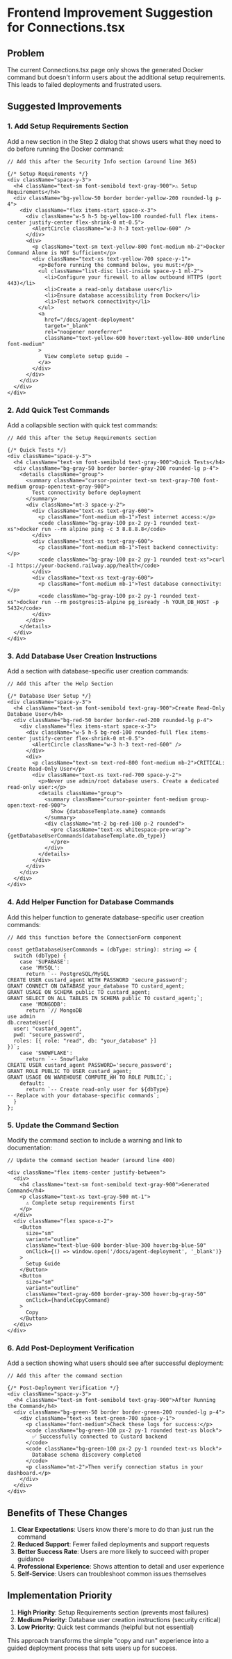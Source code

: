 # Frontend Improvement Suggestion for Connections.tsx

## Problem
The current Connections.tsx page only shows the generated Docker command but doesn't inform users about the additional setup requirements. This leads to failed deployments and frustrated users.

## Suggested Improvements

### 1. Add Setup Requirements Section

Add a new section in the Step 2 dialog that shows users what they need to do before running the Docker command:

```tsx
// Add this after the Security Info section (around line 365)

{/* Setup Requirements */}
<div className="space-y-3">
  <h4 className="text-sm font-semibold text-gray-900">⚠️ Setup Requirements</h4>
  <div className="bg-yellow-50 border border-yellow-200 rounded-lg p-4">
    <div className="flex items-start space-x-3">
      <div className="w-5 h-5 bg-yellow-100 rounded-full flex items-center justify-center flex-shrink-0 mt-0.5">
        <AlertCircle className="w-3 h-3 text-yellow-600" />
      </div>
      <div>
        <p className="text-sm text-yellow-800 font-medium mb-2">Docker Command Alone is NOT Sufficient</p>
        <div className="text-xs text-yellow-700 space-y-1">
          <p>Before running the command below, you must:</p>
          <ul className="list-disc list-inside space-y-1 ml-2">
            <li>Configure your firewall to allow outbound HTTPS (port 443)</li>
            <li>Create a read-only database user</li>
            <li>Ensure database accessibility from Docker</li>
            <li>Test network connectivity</li>
          </ul>
          <a 
            href="/docs/agent-deployment" 
            target="_blank" 
            rel="noopener noreferrer"
            className="text-yellow-600 hover:text-yellow-800 underline font-medium"
          >
            View complete setup guide →
          </a>
        </div>
      </div>
    </div>
  </div>
</div>
```

### 2. Add Quick Test Commands

Add a collapsible section with quick test commands:

```tsx
// Add this after the Setup Requirements section

{/* Quick Tests */}
<div className="space-y-3">
  <h4 className="text-sm font-semibold text-gray-900">Quick Tests</h4>
  <div className="bg-gray-50 border border-gray-200 rounded-lg p-4">
    <details className="group">
      <summary className="cursor-pointer text-sm text-gray-700 font-medium group-open:text-gray-900">
        Test connectivity before deployment
      </summary>
      <div className="mt-3 space-y-2">
        <div className="text-xs text-gray-600">
          <p className="font-medium mb-1">Test internet access:</p>
          <code className="bg-gray-100 px-2 py-1 rounded text-xs">docker run --rm alpine ping -c 3 8.8.8.8</code>
        </div>
        <div className="text-xs text-gray-600">
          <p className="font-medium mb-1">Test backend connectivity:</p>
          <code className="bg-gray-100 px-2 py-1 rounded text-xs">curl -I https://your-backend.railway.app/health</code>
        </div>
        <div className="text-xs text-gray-600">
          <p className="font-medium mb-1">Test database connectivity:</p>
          <code className="bg-gray-100 px-2 py-1 rounded text-xs">docker run --rm postgres:15-alpine pg_isready -h YOUR_DB_HOST -p 5432</code>
        </div>
      </div>
    </details>
  </div>
</div>
```

### 3. Add Database User Creation Instructions

Add a section with database-specific user creation commands:

```tsx
// Add this after the Help Section

{/* Database User Setup */}
<div className="space-y-3">
  <h4 className="text-sm font-semibold text-gray-900">Create Read-Only Database User</h4>
  <div className="bg-red-50 border border-red-200 rounded-lg p-4">
    <div className="flex items-start space-x-3">
      <div className="w-5 h-5 bg-red-100 rounded-full flex items-center justify-center flex-shrink-0 mt-0.5">
        <AlertCircle className="w-3 h-3 text-red-600" />
      </div>
      <div>
        <p className="text-sm text-red-800 font-medium mb-2">CRITICAL: Create Read-Only User</p>
        <div className="text-xs text-red-700 space-y-2">
          <p>Never use admin/root database users. Create a dedicated read-only user:</p>
          <details className="group">
            <summary className="cursor-pointer font-medium group-open:text-red-900">
              Show {databaseTemplate.name} commands
            </summary>
            <div className="mt-2 bg-red-100 p-2 rounded">
              <pre className="text-xs whitespace-pre-wrap">
{getDatabaseUserCommands(databaseTemplate.db_type)}
              </pre>
            </div>
          </details>
        </div>
      </div>
    </div>
  </div>
</div>
```

### 4. Add Helper Function for Database Commands

Add this helper function to generate database-specific user creation commands:

```tsx
// Add this function before the ConnectionForm component

const getDatabaseUserCommands = (dbType: string): string => {
  switch (dbType) {
    case 'SUPABASE':
    case 'MYSQL':
      return `-- PostgreSQL/MySQL
CREATE USER custard_agent WITH PASSWORD 'secure_password';
GRANT CONNECT ON DATABASE your_database TO custard_agent;
GRANT USAGE ON SCHEMA public TO custard_agent;
GRANT SELECT ON ALL TABLES IN SCHEMA public TO custard_agent;`;
    case 'MONGODB':
      return `// MongoDB
use admin
db.createUser({
  user: "custard_agent",
  pwd: "secure_password",
  roles: [{ role: "read", db: "your_database" }]
})`;
    case 'SNOWFLAKE':
      return `-- Snowflake
CREATE USER custard_agent PASSWORD='secure_password';
GRANT ROLE PUBLIC TO USER custard_agent;
GRANT USAGE ON WAREHOUSE COMPUTE_WH TO ROLE PUBLIC;`;
    default:
      return `-- Create read-only user for ${dbType}
-- Replace with your database-specific commands`;
  }
};
```

### 5. Update the Command Section

Modify the command section to include a warning and link to documentation:

```tsx
// Update the command section header (around line 400)

<div className="flex items-center justify-between">
  <div>
    <h4 className="text-sm font-semibold text-gray-900">Generated Command</h4>
    <p className="text-xs text-gray-500 mt-1">
      ⚠️ Complete setup requirements first
    </p>
  </div>
  <div className="flex space-x-2">
    <Button 
      size="sm" 
      variant="outline" 
      className="text-blue-600 border-blue-300 hover:bg-blue-50"
      onClick={() => window.open('/docs/agent-deployment', '_blank')}
    >
      Setup Guide
    </Button>
    <Button 
      size="sm" 
      variant="outline" 
      className="text-gray-600 border-gray-300 hover:bg-gray-50"
      onClick={handleCopyCommand}
    >
      Copy
    </Button>
  </div>
</div>
```

### 6. Add Post-Deployment Verification

Add a section showing what users should see after successful deployment:

```tsx
// Add this after the command section

{/* Post-Deployment Verification */}
<div className="space-y-3">
  <h4 className="text-sm font-semibold text-gray-900">After Running the Command</h4>
  <div className="bg-green-50 border border-green-200 rounded-lg p-4">
    <div className="text-xs text-green-700 space-y-1">
      <p className="font-medium">Check these logs for success:</p>
      <code className="bg-green-100 px-2 py-1 rounded text-xs block">
        ✅ Successfully connected to Custard backend
      </code>
      <code className="bg-green-100 px-2 py-1 rounded text-xs block">
        Database schema discovery completed
      </code>
      <p className="mt-2">Then verify connection status in your dashboard.</p>
    </div>
  </div>
</div>
```

## Benefits of These Changes

1. **Clear Expectations**: Users know there's more to do than just run the command
2. **Reduced Support**: Fewer failed deployments and support requests
3. **Better Success Rate**: Users are more likely to succeed with proper guidance
4. **Professional Experience**: Shows attention to detail and user experience
5. **Self-Service**: Users can troubleshoot common issues themselves

## Implementation Priority

1. **High Priority**: Setup Requirements section (prevents most failures)
2. **Medium Priority**: Database user creation instructions (security critical)
3. **Low Priority**: Quick test commands (helpful but not essential)

This approach transforms the simple "copy and run" experience into a guided deployment process that sets users up for success.
